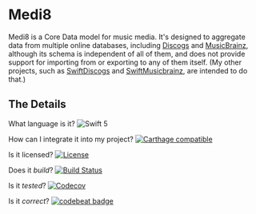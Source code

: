 # Medi8

Medi8 is a Core Data model for music media. It's designed to aggregate data from multiple
online databases, including [Discogs](https://discogs.com) and
[MusicBrainz](https://musicbrainz.org), although its schema is independent of all of them, and
does not provide support for importing from or exporting to any of them itself. (My other
projects, such as [SwiftDiscogs](https://github.com/jrtibbetts/SwiftDiscogs) and
[SwiftMusicbrainz](https://github.com/jrtibbetts/SwiftMusicbrainz), are intended to do that.)

## The Details

What language is it? ![Swift 5](https://img.shields.io/badge/Swift-5-orange.svg)

How can I integrate it into my project? [![Carthage compatible](https://img.shields.io/badge/Carthage-compatible-4BC51D.svg?style=flat)](https://github.com/Carthage/Carthage)

Is it licensed? [![License](http://img.shields.io/:license-mit-blue.svg)](http://doge.mit-license.org)

Does it *build*? [![Build Status](https://travis-ci.org/jrtibbetts/Medi8.svg?branch=main)](https://travis-ci.org/jrtibbetts/Medi8)

Is it *tested*? [![Codecov](https://codecov.io/gh/jrtibbetts/Medi8/branch/main/graph/badge.svg)](https://codecov.io/gh/jrtibbetts/Medi8)

Is it *correct*? [![codebeat badge](https://codebeat.co/badges/6e481297-1745-4a0c-9ac7-70f41fb6ea74)](https://codebeat.co/projects/github-com-jrtibbetts-medi8-main)
